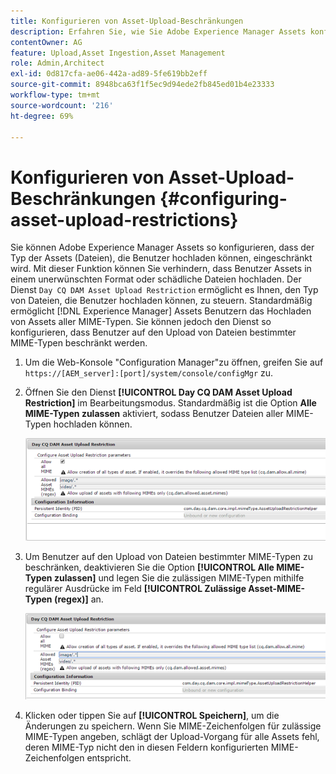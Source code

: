 ```yaml
---
title: Konfigurieren von Asset-Upload-Beschränkungen
description: Erfahren Sie, wie Sie Adobe Experience Manager Assets konfigurieren, um den Typ der Assets (Dateien) zu beschränken, die Benutzer hochladen können.
contentOwner: AG
feature: Upload,Asset Ingestion,Asset Management
role: Admin,Architect
exl-id: 0d817cfa-ae06-442a-ad89-5fe619bb2eff
source-git-commit: 8948bca63f1f5ec9d94ede2fb845ed01b4e23333
workflow-type: tm+mt
source-wordcount: '216'
ht-degree: 69%

---
```


# Konfigurieren von Asset-Upload-Beschränkungen {#configuring-asset-upload-restrictions}

Sie können Adobe Experience Manager Assets so konfigurieren, dass der Typ der Assets (Dateien), die Benutzer hochladen können, eingeschränkt wird. Mit dieser Funktion können Sie verhindern, dass Benutzer Assets in einem unerwünschten Format oder schädliche Dateien hochladen. Der Dienst `Day CQ DAM Asset Upload Restriction` ermöglicht es Ihnen, den Typ von Dateien, die Benutzer hochladen können, zu steuern. Standardmäßig ermöglicht [!DNL Experience Manager] Assets Benutzern das Hochladen von Assets aller MIME-Typen. Sie können jedoch den Dienst so konfigurieren, dass Benutzer auf den Upload von Dateien bestimmter MIME-Typen beschränkt werden.

1. Um die Web-Konsole &quot;Configuration Manager&quot;zu öffnen, greifen Sie auf `https://[AEM_server]:[port]/system/console/configMgr` zu.
1. Öffnen Sie den Dienst **[!UICONTROL Day CQ DAM Asset Upload Restriction]** im Bearbeitungsmodus. Standardmäßig ist die Option **Alle MIME-Typen zulassen** aktiviert, sodass Benutzer Dateien aller MIME-Typen hochladen können.

   ![chlimage_1-378](assets/chlimage_1-378.png)

1. Um Benutzer auf den Upload von Dateien bestimmter MIME-Typen zu beschränken, deaktivieren Sie die Option **[!UICONTROL Alle MIME-Typen zulassen]** und legen Sie die zulässigen MIME-Typen mithilfe regulärer Ausdrücke im Feld **[!UICONTROL Zulässige Asset-MIME-Typen (regex)]** an.

   ![chlimage_1-379](assets/chlimage_1-379.png)

1. Klicken oder tippen Sie auf **[!UICONTROL Speichern]**, um die Änderungen zu speichern. Wenn Sie MIME-Zeichenfolgen für zulässige MIME-Typen angeben, schlägt der Upload-Vorgang für alle Assets fehl, deren MIME-Typ nicht den in diesen Feldern konfigurierten MIME-Zeichenfolgen entspricht.
